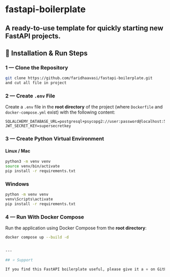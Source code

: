 # fastapi-boilerplate

A ready-to-use template for quickly starting new FastAPI projects.  
---


## 📌 Installation & Run Steps

### 1 — Clone the Repository
```bash
git clone https://github.com/faridhaavasi/fastapi-boilerplate.git
and cut all file in project
```

### 2 — Create `.env` File
Create a `.env` file in the **root directory** of the project (where `Dockerfile` and `docker-compose.yml` exist) with the following content:

```env
SQLALCHEMY_DATABASE_URL=postgresql+psycopg2://user:password@localhost:5432/db_name
JWT_SECRET_KEY=supersecretkey
```
### 3 — Create Python Virtual Environment

#### **Linux / Mac**
```bash
python3 -m venv venv
source venv/bin/activate
pip install -r requirements.txt
```
### **Windows**
```bash
python -m venv venv
venv\Scripts\activate
pip install -r requirements.txt
```

### 4 — Run With Docker Compose
Run the application using Docker Compose from the **root directory**:

```bash
docker compose up --build -d


---

## ⭐ Support

If you find this FastAPI boilerplate useful, please give it a ⭐ on GitHub! Your support helps maintain and improve this project.

